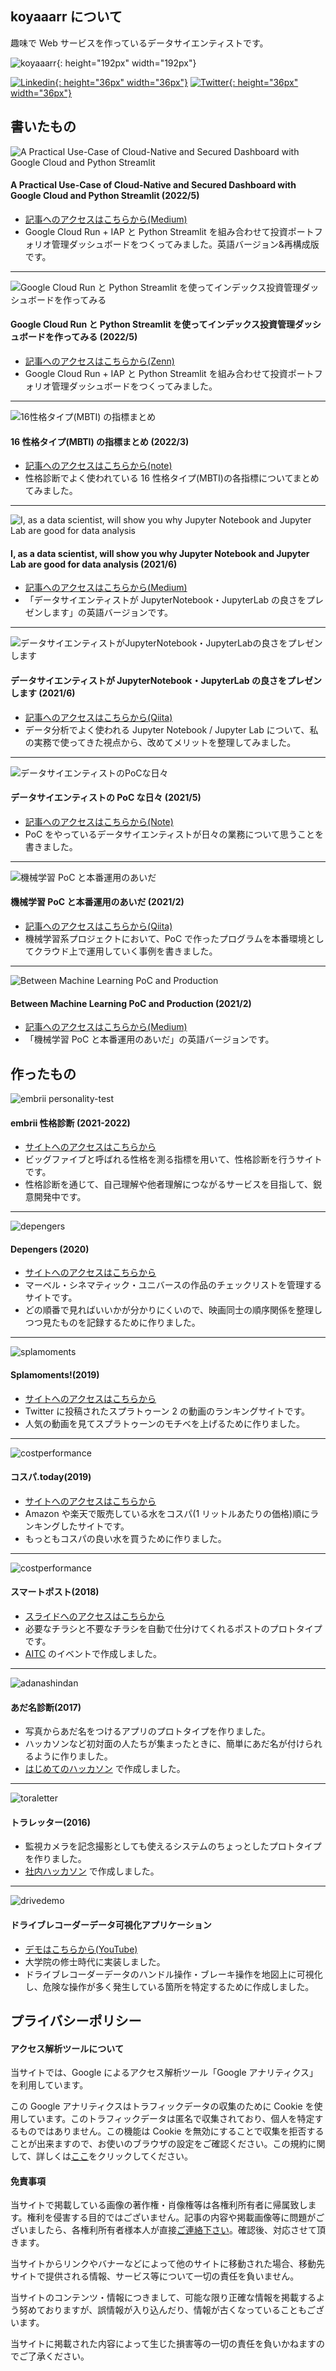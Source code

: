 ## koyaaarr について

趣味で Web サービスを作っているデータサイエンティストです。

![koyaaarr](https://koyaaarr.s3.ap-northeast-1.amazonaws.com/profile_202107.png){: height="192px" width="192px"}

[![Linkedin](/icon/linkedin.png){: height="36px" width="36px"}](https://www.linkedin.com/in/ryo-koyajima/)
[![Twitter](/icon/twitter.svg){: height="36px" width="36px"}](https://twitter.com/koyaaarr)
<!-- [![facebook](/icon/facebook.png){: height="36px" width="36px"}](https://www.facebook.com/ryo.koyajima.71/) -->

## 書いたもの

![A Practical Use-Case of Cloud-Native and Secured Dashboard with Google Cloud and Python Streamlit](https://storage.googleapis.com/zenn-user-upload/deployed-images/8e7e4dc478ab069e12c19096.gif)

#### A Practical Use-Case of Cloud-Native and Secured Dashboard with Google Cloud and Python Streamlit (2022/5)

- [記事へのアクセスはこちらから(Medium)](https://koyaaarr.medium.com/a-practical-use-case-of-cloud-native-and-secured-dashboard-with-google-cloud-and-python-streamlit-a66e60d62ca8)
- Google Cloud Run + IAP と Python Streamlit を組み合わせて投資ポートフォリオ管理ダッシュボードをつくってみました。英語バージョン&再構成版です。

---

![Google Cloud Run と Python Streamlit を使ってインデックス投資管理ダッシュボードを作ってみる](https://storage.googleapis.com/zenn-user-upload/deployed-images/8e7e4dc478ab069e12c19096.gif)

#### Google Cloud Run と Python Streamlit を使ってインデックス投資管理ダッシュボードを作ってみる (2022/5)

- [記事へのアクセスはこちらから(Zenn)](https://zenn.dev/koyaaarr/articles/20220509-invest-analytics)
- Google Cloud Run + IAP と Python Streamlit を組み合わせて投資ポートフォリオ管理ダッシュボードをつくってみました。

---

![16性格タイプ(MBTI) の指標まとめ](https://assets.st-note.com/production/uploads/images/74868600/rectangle_large_type_2_4006821a15201c126a61802db48b8faa.png)

#### 16 性格タイプ(MBTI) の指標まとめ (2022/3)

- [記事へのアクセスはこちらから(note)](https://note.com/koyaaarr/n/n75d0bc459e07)
- 性格診断でよく使われている 16 性格タイプ(MBTI)の各指標についてまとめてみました。

---

![I, as a data scientist, will show you why Jupyter Notebook and Jupyter Lab are good for data analysis
](https://miro.medium.com/max/2562/1*ENb7LhO8QFqIx8plvHd-mw.png)

#### I, as a data scientist, will show you why Jupyter Notebook and Jupyter Lab are good for data analysis (2021/6)

- [記事へのアクセスはこちらから(Medium)](https://koyaaarr.medium.com/i-as-a-data-scientist-will-show-you-why-jupyter-notebook-and-jupyter-lab-are-good-for-data-ee507aff41cb)
- 「データサイエンティストが JupyterNotebook・JupyterLab の良さをプレゼンします」の英語バージョンです。

---

![データサイエンティストがJupyterNotebook・JupyterLabの良さをプレゼンします](https://qiita-user-contents.imgix.net/https%3A%2F%2Fqiita-image-store.s3.ap-northeast-1.amazonaws.com%2F0%2F208765%2Fec4dad62-9ed2-d3eb-6243-13fdbb9951d6.png?ixlib=rb-4.0.0&auto=format&gif-q=60&q=75&w=1400&fit=max&s=53b02ae6fbb1d0d52f60f6616e28096b)

#### データサイエンティストが JupyterNotebook・JupyterLab の良さをプレゼンします (2021/6)

- [記事へのアクセスはこちらから(Qiita)](https://qiita.com/koyaaarr/items/f99be22eb63bd8705c42)
- データ分析でよく使われる Jupyter Notebook / Jupyter Lab について、私の実務で使ってきた視点から、改めてメリットを整理してみました。

---

![データサイエンティストのPoCな日々](https://assets.st-note.com/production/uploads/images/71158898/rectangle_large_type_2_2d4f530e43fe08b0a57f69d031aa0399.jpg?width=800)

#### データサイエンティストの PoC な日々 (2021/5)

- [記事へのアクセスはこちらから(Note)](https://note.com/koyaaarr/n/n6d236150b4f7)
- PoC をやっているデータサイエンティストが日々の業務について思うことを書きました。

---

![機械学習 PoC と本番運用のあいだ](https://camo.qiitausercontent.com/82ba511be1b702adf14e6abadc42f1538aaadb11/68747470733a2f2f71696974612d696d6167652d73746f72652e73332e61702d6e6f727468656173742d312e616d617a6f6e6177732e636f6d2f302f3230383736352f33323930633639612d623333342d383432302d346461302d3035623065383733663866612e706e67)

#### 機械学習 PoC と本番運用のあいだ (2021/2)

- [記事へのアクセスはこちらから(Qiita)](https://qiita.com/koyaaarr/items/259ad4f0d574497c5b08)
- 機械学習系プロジェクトにおいて、PoC で作ったプログラムを本番環境としてクラウド上で運用していく事例を書きました。

---

![Between Machine Learning PoC and Production](https://miro.medium.com/max/1111/1*RsYYFRUCvRGWQBb8TmSD6g.png)

#### Between Machine Learning PoC and Production (2021/2)

- [記事へのアクセスはこちらから(Medium)](https://medium.com/swlh/between-machine-learning-poc-and-production-618502abef86)
- 「機械学習 PoC と本番運用のあいだ」の英語バージョンです。

## 作ったもの

![embrii personality-test](/image/about_embrii_personality-test.png)

#### embrii 性格診断 (2021-2022)

- [サイトへのアクセスはこちらから](https://www.personality-test.embrii.jp/en-US/school/questionaire 'embrii personality-test')
- ビッグファイブと呼ばれる性格を測る指標を用いて、性格診断を行うサイトです。
- 性格診断を通じて、自己理解や他者理解につながるサービスを目指して、鋭意開発中です。

---

![depengers](/image/about_depengers.png)

#### Depengers (2020)

- [サイトへのアクセスはこちらから](https://depengers.web.app/app 'depengers')
- マーベル・シネマティック・ユニバースの作品のチェックリストを管理するサイトです。
- どの順番で見ればいいかが分かりにくいので、映画同士の順序関係を整理しつつ見たものを記録するために作りました。

---

![splamoments](/image/about_splamoments.png)

#### Splamoments!(2019)

- [サイトへのアクセスはこちらから](https://splamoments.herokuapp.com 'splamoments')
- Twitter に投稿されたスプラトゥーン 2 の動画のランキングサイトです。
- 人気の動画を見てスプラトゥーンのモチベを上げるために作りました。

---

![costperformance](/image/about_costperformance.png)

#### コスパ.today(2019)

- [サイトへのアクセスはこちらから](https://pororoca.herokuapp.com 'costperformance')
- Amazon や楽天で販売している水をコスパ(1 リットルあたりの価格)順にランキングしたサイトです。
- もっともコスパの良い水を買うために作りました。

---

![costperformance](/image/about_smartpost.png)

#### スマートポスト(2018)

- [スライドへのアクセスはこちらから](https://www.slideshare.net/aitc_jp/20181215-aitc-126317510 'smartpost')
- 必要なチラシと不要なチラシを自動で仕分けてくれるポストのプロトタイプです。
- [AITC](https://aitc.jp/ 'AITC') のイベントで作成しました。

---

![adanashindan](/image/about_adanashindan.png)

#### あだ名診断(2017)

- 写真からあだ名をつけるアプリのプロトタイプを作りました。
- ハッカソンなど初対面の人たちが集まったときに、簡単にあだ名が付けられるように作りました。
- [はじめてのハッカソン](https://www.facebook.com/hackathon.creator 'はじめてのハッカソン') で作成しました。

---

![toraletter](/image/about_toraletter.png)

#### トラレッター(2016)

- 監視カメラを記念撮影としても使えるシステムのちょっとしたプロトタイプを作りました。
- [社内ハッカソン](https://www.facebook.com/watch/?v=1200227013372218 '社内ハッカソン') で作成しました。

---

![drivedemo](/image/drive_recorder_demo.png)

#### ドライブレコーダーデータ可視化アプリケーション

- [デモはこちらから(YouTube)](https://www.youtube.com/watch?v=C63ZfP9bFPY)
- 大学院の修士時代に実装しました。
- ドライブレコーダーデータのハンドル操作・ブレーキ操作を地図上に可視化し、危険な操作が多く発生している箇所を特定するために作成しました。

## プライバシーポリシー

#### アクセス解析ツールについて

当サイトでは、Google によるアクセス解析ツール「Google アナリティクス」を利用しています。

この Google アナリティクスはトラフィックデータの収集のために Cookie を使用しています。このトラフィックデータは匿名で収集されており、個人を特定するものではありません。この機能は Cookie を無効にすることで収集を拒否することが出来ますので、お使いのブラウザの設定をご確認ください。この規約に関して、詳しくは[ここ](http://www.google.com/analytics/terms/jp.html)をクリックしてください。

#### 免責事項

当サイトで掲載している画像の著作権・肖像権等は各権利所有者に帰属致します。権利を侵害する目的ではございません。記事の内容や掲載画像等に問題がございましたら、各権利所有者様本人が直接[ご連絡下さい](https://twitter.com/koyaaarr)。確認後、対応させて頂きます。

当サイトからリンクやバナーなどによって他のサイトに移動された場合、移動先サイトで提供される情報、サービス等について一切の責任を負いません。

当サイトのコンテンツ・情報につきまして、可能な限り正確な情報を掲載するよう努めておりますが、誤情報が入り込んだり、情報が古くなっていることもございます。

当サイトに掲載された内容によって生じた損害等の一切の責任を負いかねますのでご了承ください。
